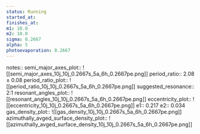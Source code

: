 ```yaml
---
status: Running
started_at:
finishes_at:
m1: 10.0
m2: 10.0
sigma: 0.2667
alpha: 5
photoevaporation: 0.2667
---
```


notes::
semi_major_axes_plot:: ![[semi_major_axes_10j_10j_0.2667s_5a_6h_0.2667pe.png]]
period_ratio:: 2.08 ± 0.08
period_ratio_plot:: ![[period_ratio_10j_10j_0.2667s_5a_6h_0.2667pe.png]]
suggested_resonance:: 2:1
resonant_angles_plot:: ![[resonant_angles_10j_10j_0.2667s_5a_6h_0.2667pe.png]]
eccentricity_plot:: ![[eccentricity_10j_10j_0.2667s_5a_6h_0.2667pe.png]]
e1:: 0.217
e2:: 0.034
gas_density_plot:: ![[gas_density_10j_10j_0.2667s_5a_6h_0.2667pe.png]]
azimuthally_avged_surface_density_plot:: ![[azimuthally_avged_surface_density_10j_10j_0.2667s_5a_6h_0.2667pe.png]]

